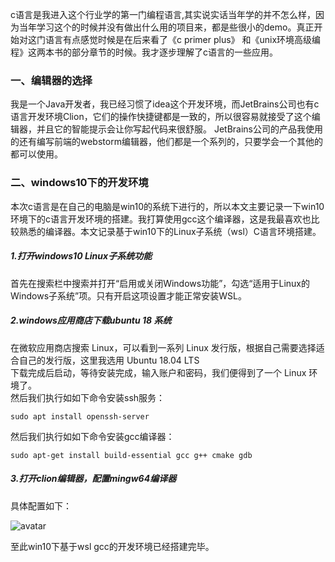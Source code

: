 c语言是我进入这个行业学的第一门编程语言,其实说实话当年学的并不怎么样，因为当年学习这个的时候并没有做出什么用的项目来，都是些很小的demo。真正开始对这门语言有点感觉时候是在后来看了《c primer plus》 和《unix环境高级编程》这两本书的部分章节的时候。我才逐步理解了c语言的一些应用。
### 一、编辑器的选择  
我是一个Java开发者，我已经习惯了idea这个开发环境，而JetBrains公司也有c语言开发环境Clion，它们的操作快捷键都是一致的，所以很容易就接受了这个编辑器，并且它的智能提示会让你写起代码来很舒服。
JetBrains公司的产品我使用的还有编写前端的webstorm编辑器，他们都是一个系列的，只要学会一个其他的都可以使用。
### 二、windows10下的开发环境
本次c语言是在自己的电脑是win10的系统下进行的，所以本文主要记录一下win10环境下的c语言开发环境的搭建。我打算使用gcc这个编译器，这是我最喜欢也比较熟悉的编译器。本文记录基于win10下的Linux子系统（wsl）C语言环境搭建。

##### 1.打开windows10 Linux子系统功能  

首先在搜索栏中搜索并打开“启用或关闭Windows功能”，勾选“适用于Linux的Windows子系统”项。只有开启这项设置才能正常安装WSL。  

##### 2.windows应用商店下载ubuntu 18 系统
 在微软应用商店搜索 Linux，可以看到一系列 Linux 发行版，根据自己需要选择适合自己的发行版，这里我选用 Ubuntu 18.04 LTS  
 下载完成后启动，等待安装完成，输入账户和密码，我们便得到了一个 Linux 环境了。  
 然后我们执行如如下命令安装ssh服务：  
 
 ```
 sudo apt install openssh-server
```
 
 然后我们执行如如下命令安装gcc编译器：  
 
 ```
 sudo apt-get install build-essential gcc g++ cmake gdb
```
 
##### 3.打开clion编辑器，配置mingw64编译器  

 具体配置如下：  
 
![avatar](https://m-front.oss-cn-qingdao.aliyuncs.com/1/1-8.png)

至此win10下基于wsl gcc的开发环境已经搭建完毕。  










